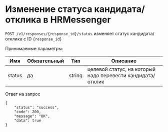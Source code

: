 # Изменение статуса кандидата/отклика в HRMessenger

`POST /v1/responses/{response_id}/status` изменяет статус кандидата/отклика с ID `{response_id}`

Принимаемые параметры:


Имя | Обязательный | Тип | Описание
--- | --- | --- | ---
status | да | string | целевой статус, на который надо перевести кандидата/отклик


Ответ на запрос

```
{
	"status": "success",
	"code": 200,
	"message": "OK",
	"data": true
}
```